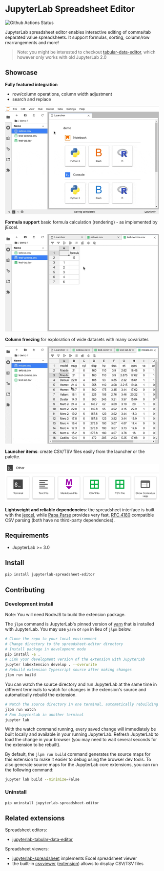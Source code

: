 # JupyterLab Spreadsheet Editor

![Github Actions Status](https://github.com/krassowski/jupyterlab-spreadsheet-editor/workflows/Build/badge.svg)

JupyterLab spreadsheet editor enables interactive editing of comma/tab separated value spreadsheets.
It support formulas, sorting, column/row rearrangements and more!

> Note: you might be interested to checkout [tabular-data-editor](https://github.com/jupytercalpoly/jupyterlab-tabular-data-editor), which however only works with old JupyterLab 2.0

## Showcase

**Fully featured integration**

- row/column operations, column width adjustment
- search and replace

![](screenshots/setosa-demo.gif)

**Formula support**
basic formula calculation (rendering) - as implemented by jExcel.

![](screenshots/formula-support.gif)

**Column freezing**
for exploration of wide datasets with many covariates

![](screenshots/freeze-support.gif)

**Launcher items**:
create CSV/TSV files easily from the launcher or the palette.

![](screenshots/launcher.png)

**Lightweight and reliable dependencies**:
the spreadsheet interface is built with the [jexcel](https://github.com/paulhodel/jexcel), while [Papa Parse](https://github.com/mholt/PapaParse) provides very fast, [RFC 4180](https://tools.ietf.org/html/rfc4180) compatible CSV parsing (both have no third-party dependencies).

## Requirements

- JupyterLab >= 3.0

## Install

```bash
pip install jupyterlab-spreadsheet-editor
```

## Contributing

### Development install

Note: You will need NodeJS to build the extension package.

The `jlpm` command is JupyterLab's pinned version of
[yarn](https://yarnpkg.com/) that is installed with JupyterLab. You may use
`yarn` or `npm` in lieu of `jlpm` below.

```bash
# Clone the repo to your local environment
# Change directory to the spreadsheet-editor directory
# Install package in development mode
pip install -e .
# Link your development version of the extension with JupyterLab
jupyter labextension develop . --overwrite
# Rebuild extension Typescript source after making changes
jlpm run build
```

You can watch the source directory and run JupyterLab at the same time in different terminals to watch for changes in the extension's source and automatically rebuild the extension.

```bash
# Watch the source directory in one terminal, automatically rebuilding when needed
jlpm run watch
# Run JupyterLab in another terminal
jupyter lab
```

With the watch command running, every saved change will immediately be built locally and available in your running JupyterLab. Refresh JupyterLab to load the change in your browser (you may need to wait several seconds for the extension to be rebuilt).

By default, the `jlpm run build` command generates the source maps for this extension to make it easier to debug using the browser dev tools. To also generate source maps for the JupyterLab core extensions, you can run the following command:

```bash
jupyter lab build --minimize=False
```

### Uninstall

```bash
pip uninstall jupyterlab-spreadsheet-editor
```

## Related extensions

Spreadsheet editors:

- [jupyterlab-tabular-data-editor](https://github.com/jupytercalpoly/jupyterlab-tabular-data-editor)

Spreadsheet viewers:

- [jupyterlab-spreadsheet](https://github.com/quigleyj97/jupyterlab-spreadsheet) implements Excel spreadsheet viewer
- the built-in [csvviewer](https://github.com/jupyterlab/jupyterlab/tree/master/packages/csvviewer) ([extension](https://github.com/jupyterlab/jupyterlab/tree/master/packages/csvviewer-extension)) allows to display CSV/TSV files
